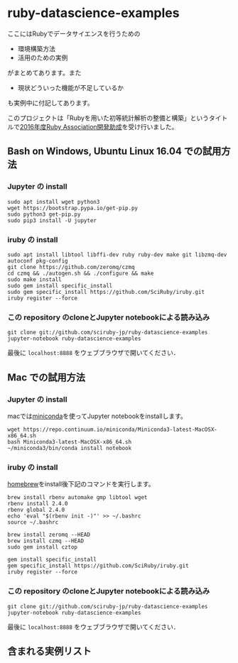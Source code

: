 # ruby-datascience-examples

ここにはRubyでデータサイエンスを行うための

- 環境構築方法
- 活用のための実例

がまとめてあります。また

- 現状どういった機能が不足しているか

も実例中に付記してあります。

このプロジェクトは「Rubyを用いた初等統計解析の整備と構築」というタイトルで[2016年度Ruby Association開発助成](http://www.ruby.or.jp/ja/news/20161121.html)を受け行いました。

## Bash on Windows, Ubuntu Linux 16.04 での試用方法

### Jupyter の install

```
sudo apt install wget python3
wget https://bootstrap.pypa.io/get-pip.py
sudo python3 get-pip.py
sudo pip3 install -U jupyter
```

### iruby の install

```
sudo apt install libtool libffi-dev ruby ruby-dev make git libzmq-dev autoconf pkg-config
git clone https://github.com/zeromq/czmq
cd czmq && ./autogen.sh && ./configure && make
sudo make install
sudo gem install specific_install
sudo gem specific_install https://github.com/SciRuby/iruby.git
iruby register --force
```

### この repository のcloneとJupyter notebookによる読み込み

```
git clone git://github.com/sciruby-jp/ruby-datascience-examples
jupyter-notebook ruby-datascience-examples
```
最後に `localhost:8888` をウェブブラウザで開いてください．

## Mac での試用方法

### Jupyter の install

macでは[miniconda](https://conda.io/miniconda.html)を使ってJupyter notebookをinstallします。

```
wget https://repo.continuum.io/miniconda/Miniconda3-latest-MacOSX-x86_64.sh
bash Miniconda3-latest-MacOSX-x86_64.sh
~/miniconda3/bin/conda install notebook
```

### iruby の install

[homebrew](https://brew.sh/)をinstall後下記のコマンドを実行します。

```
brew install rbenv automake gmp libtool wget
rbenv install 2.4.0
rbenv global 2.4.0
echo 'eval "$(rbenv init -)"' >> ~/.bashrc
source ~/.bashrc

brew install zeromq --HEAD
brew install czmq --HEAD
sudo gem install cztop

gem install specific_install
gem specific_install https://github.com/SciRuby/iruby.git
iruby register --force
```

### この repository のcloneとJupyter notebookによる読み込み

```
git clone git://github.com/sciruby-jp/ruby-datascience-examples
jupyter-notebook ruby-datascience-examples
```
最後に `localhost:8888` をウェブブラウザで開いてください．

## 含まれる実例リスト


